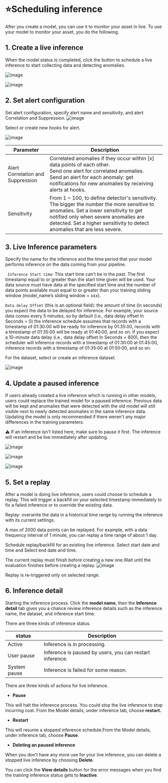 # ⭐Scheduling inference

After you create a model, you can use it to monitor your asset in live. To use your model to monitor your asset, you do the following.

## 1. Create a live inference

When the model status is completed, click the button to schedule a live inference to start collecting data and detecting anomalies.

![image](https://user-images.githubusercontent.com/36343326/176591157-ca84e705-aead-420e-990d-590f925ef756.png)

![image](https://user-images.githubusercontent.com/36343326/176591110-d887bd68-3241-43a3-8b6d-6f557bbc1f2a.png)

## 2. Set alert configuration

Set alert configuration, specify alert name and sensitivity, and alert Correlation and Suppression.
![image](https://user-images.githubusercontent.com/36343326/176591239-1aab9a06-0d90-4d13-8f2c-37edab1b1d92.png)

Select or create new hooks for alert.

![image](https://user-images.githubusercontent.com/36343326/176645158-90e62e49-b68a-4678-bfe1-65ed9661b770.png)

| Parameter                         | Description                                                  |
| --------------------------------- | ------------------------------------------------------------ |
| Alert Correlation and Suppression | Correlated anomalies if they occur within [x] data points of each other.<br />Send one alert for correlated anomalies.<br/>Send an alert for each anomaly: get notifications for new anomalies by receiving alerts at hooks. |
| Sensitivity                       | From 1 ~ 100, to define detector's sensitivity. The bigger the number the more sensitive to anomalies. Set a lower sensitivity to get notified only when severe anomalies are detected. Set a higher sensitivity to detect anomalies that are less severe. |

## 3. Live Inference parameters

Specify the name for the inference and the time period that your model performs inference on the data coming from your pipeline.

` Inference Start time`: This start time can't be in the past. The first timestamp equal to or greater than the start time given will be used. Your data source must have data at the specified start time and the number of data points available must equal to or greater than your training sliding window (model_name’s sliding window = xxx).

`Data delay Offset` (this is an optional field): the amount of time (in seconds) you expect the data to be delayed for inference. For example, your source data comes every 5 minutes, so by default (i.e., data delay offset In Seconds = 0) the inference schedule assumes that records with a timestamp of 01:30:00 will be ready for inference by 01:35:00, records with a timestamp of 01:35:00 will be ready at 01:40:00, and so on. If you expect a 10-minute data delay (i.e., data delay offset In Seconds = 600), then the scheduler will inference records with a timestamp of 01:30:00 at 01:45:00, inference records with a timestamp of 01:35:00 at 01:50:00, and so on.

For the dataset, select or create an inference dataset.



![image](https://user-images.githubusercontent.com/36343326/176644652-a9e9993b-6381-461d-ab04-7397c6663bff.png)

## 4. Update a paused inference

If users already created a live inference which is running in other models, users could replace the trained model for a paused inference. Previous data will be kept and anomalies that were detected with the old model will still visible next to newly detected anomalies in the same inference data. Updating the model is only recommended if there weren't any major differences in the training parameters.

:warning: If an inference isn't listed here, make sure to pause it first. The inference will restart and be live immediately after updating.


![image](https://user-images.githubusercontent.com/36343326/176644500-84af22bd-370d-4e37-9d2e-aef42e21bea3.png)

![image](https://user-images.githubusercontent.com/36343326/176591367-fe6aa6e0-11a7-4854-aa98-74e79bc13c41.png)

![image](https://user-images.githubusercontent.com/36343326/176591438-dfbad83b-c300-41c1-a692-de23ce6c99b3.png)

## 5. Set a replay

After a model is doing live inference, users could choose to schedule a replay. This will trigger a backfill on your selected timestamp immediately to fix a failed inference or to override the existing data.

Replay: overwrite the data in a historical time range by running the inference with its current settings.

A max of 2000 data points can be replayed. For example, with a data frequency interval of 1 minute, you can replay a time range of about 1 day. 

Schedule replay/backfill for an existing live inference.
Select start date and time and Select end date and time.

The current replay must finish before creating a new one.Wait until the evaluation finishes before creating a replay. ![image](https://user-images.githubusercontent.com/36343326/176645839-c3fe65b1-ad9f-4211-8fc7-30ba96ab5c3d.png)

Replay is re-triggered only on selected range.

## 6. Inference detail

Starting the inference process. Click the **model name**, then the **Inference detail** tab gives you a chance review inference details such as the inference name, the dataset, and inference start time.

There are three kinds of inference status. 

| status       | Description                                              |
| ------------ | -------------------------------------------------------- |
| Active       | Inference is in processing.                              |
| User pause   | Inference is paused by users, you can restart inference. |
| System pause | Inference is failed for some reason.                     |

There are three kinds of actions for  live inference. 

- **Pause**

This will halt the inference process. You could stop the live inference to stop incurring cost. From the Model details, under inference tab, choose **restart.**

- **Restart**

This will resume a stopped inference schedule.From the Model details, under inference tab, choose **Pause**.

- **Deleting an paused inference**

When you don’t have any more use for your live inference,  you can delete a stopped live inference by choosing **Delete**.

You can click the **View details** button for the error messages when you find the training inference status gets to **Inactive**.
